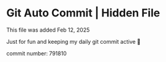 # Git Auto Commit | Hidden File

This file was added Feb 12, 2025

Just for fun and keeping my daily git commit active 🤪

commit number: 791810
